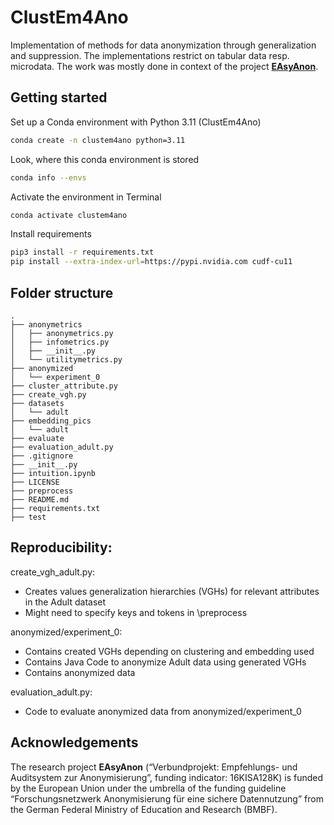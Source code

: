 # ClustEm4Ano
Implementation of methods for data anonymization through generalization and suppression. The implementations restrict on tabular data resp. microdata. The work was mostly done in context of the project **[EAsyAnon](#acknowledgements)**.


## Getting started

Set up a Conda environment with Python 3.11 (ClustEm4Ano)

```bash
conda create -n clustem4ano python=3.11
```

Look, where this conda environment is stored

```bash
conda info --envs
```

Activate the environment in Terminal

```bash
conda activate clustem4ano
```

Install requirements 

```bash
pip3 install -r requirements.txt
pip install --extra-index-url=https://pypi.nvidia.com cudf-cu11
```

## Folder structure

```
.
├── anonymetrics       
│   ├── anonymetrics.py
│   ├── infometrics.py
│   ├── __init__.py
│   └── utilitymetrics.py
├── anonymized
│   └── experiment_0
├── cluster_attribute.py
├── create_vgh.py
├── datasets
│   └── adult
├── embedding_pics
│   └── adult
├── evaluate
├── evaluation_adult.py
├── .gitignore
├── __init__.py
├── intuition.ipynb
├── LICENSE
├── preprocess
├── README.md
├── requirements.txt
├── test

```

## Reproducibility:

create_vgh_adult.py: 
- Creates values generalization hierarchies (VGHs) for relevant attributes in the Adult dataset
- Might need to specify keys and tokens in \preprocess

anonymized/experiment_0: 
- Contains created VGHs depending on clustering and embedding used
- Contains Java Code to anonymize Adult data using generated VGHs
- Contains anonymized data

evaluation_adult.py:
- Code to evaluate anonymized data from anonymized/experiment_0


## Acknowledgements

The research project **EAsyAnon** (“Verbundprojekt: Empfehlungs- und Auditsystem zur Anonymisierung”, funding indicator: 16KISA128K) is funded by the European Union under the umbrella of the funding guideline “Forschungsnetzwerk Anonymisierung für eine sichere Datennutzung” from the German Federal Ministry of Education and Research (BMBF).
